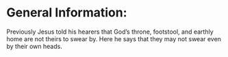 # General Information:

Previously Jesus told his hearers that God’s throne, footstool, and earthly home are not theirs to swear by. Here he says that they may not swear even by their own heads.